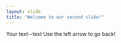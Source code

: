 ```yaml
---
layout: slide
title: "Welcome to our second slide!"
---
```

Your text--text
Use the left arrow to go back!
